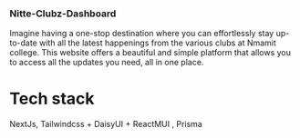 ### Nitte-Clubz-Dashboard

Imagine having a one-stop destination where you can effortlessly stay up-to-date with all the latest happenings from the various clubs at Nmamit college. This website offers a beautiful and simple platform that allows you to access all the updates you need, all in one place.

<h1>Tech stack</h1>
NextJs, Tailwindcss + DaisyUI + ReactMUI , Prisma

